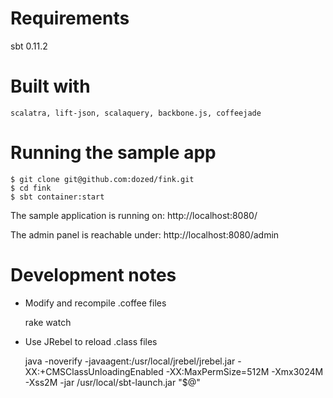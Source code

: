 
# Requirements

sbt 0.11.2

# Built with

	scalatra, lift-json, scalaquery, backbone.js, coffeejade

# Running the sample app

	$ git clone git@github.com:dozed/fink.git
	$ cd fink
	$ sbt container:start

The sample application is running on: http://localhost:8080/

The admin panel is reachable under: http://localhost:8080/admin

# Development notes

- Modify and recompile .coffee files

	rake watch

- Use JRebel to reload .class files

	java -noverify -javaagent:/usr/local/jrebel/jrebel.jar -XX:+CMSClassUnloadingEnabled -XX:MaxPermSize=512M -Xmx3024M -Xss2M -jar /usr/local/sbt-launch.jar "$@"
